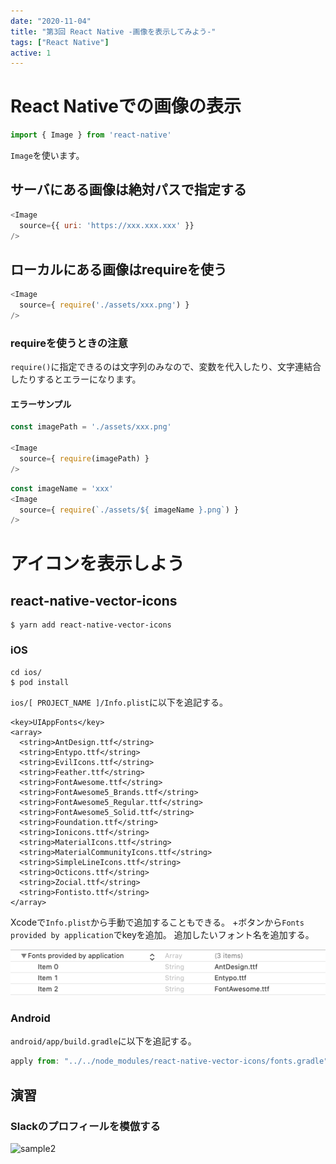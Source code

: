 ```yaml
---
date: "2020-11-04"
title: "第3回 React Native -画像を表示してみよう-"
tags: ["React Native"]
active: 1
---
```


# React Nativeでの画像の表示
```js
import { Image } from 'react-native'
```

`Image`を使います。

## サーバにある画像は絶対パスで指定する
```js
<Image
  source={{ uri: 'https://xxx.xxx.xxx' }}
/>
```

## ローカルにある画像はrequireを使う
```js
<Image
  source={ require('./assets/xxx.png') }
/>
```

### requireを使うときの注意
`require()`に指定できるのは文字列のみなので、変数を代入したり、文字連結合したりするとエラーになります。

#### エラーサンプル
```js
const imagePath = './assets/xxx.png'

<Image
  source={ require(imagePath) }
/>
```

```js
const imageName = 'xxx'
<Image
  source={ require(`./assets/${ imageName }.png`) }
/>
```

<!-- ## 画像の縦横比率の変更
### resizeModeプロパティを指定する

#### cover
- 縦横比は維持する
-

#### contain
- 縦横比は維持する


#### stretch
- 縦横比は維持しない -->


# アイコンを表示しよう

## react-native-vector-icons
```
$ yarn add react-native-vector-icons
```

### iOS
```
cd ios/
$ pod install
```


`ios/[ PROJECT_NAME ]/Info.plist`に以下を追記する。

```
<key>UIAppFonts</key>
<array>
  <string>AntDesign.ttf</string>
  <string>Entypo.ttf</string>
  <string>EvilIcons.ttf</string>
  <string>Feather.ttf</string>
  <string>FontAwesome.ttf</string>
  <string>FontAwesome5_Brands.ttf</string>
  <string>FontAwesome5_Regular.ttf</string>
  <string>FontAwesome5_Solid.ttf</string>
  <string>Foundation.ttf</string>
  <string>Ionicons.ttf</string>
  <string>MaterialIcons.ttf</string>
  <string>MaterialCommunityIcons.ttf</string>
  <string>SimpleLineIcons.ttf</string>
  <string>Octicons.ttf</string>
  <string>Zocial.ttf</string>
  <string>Fontisto.ttf</string>
</array>
```

Xcodeで`Info.plist`から手動で追加することもできる。
+ボタンから`Fonts provided by application`でkeyを追加。
追加したいフォント名を追加する。

![sample1](./001.png)

### Android

`android/app/build.gradle`に以下を追記する。

```js
apply from: "../../node_modules/react-native-vector-icons/fonts.gradle"
```

## 演習
### Slackのプロフィールを模倣する
![sample2](./002.gif)
